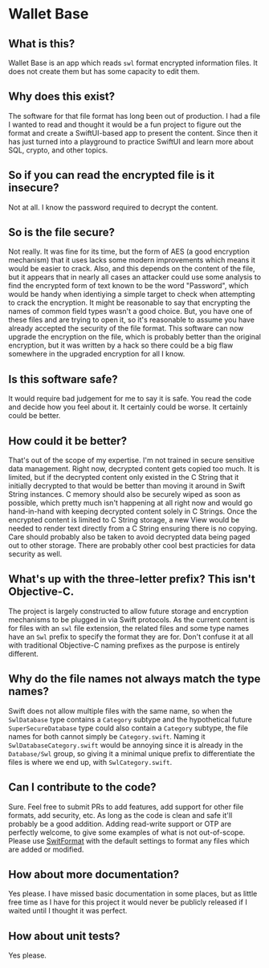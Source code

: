 # Wallet Base

## What is this?
Wallet Base is an app which reads `swl` format encrypted information files. It does not create them but has some capacity to edit them.

## Why does this exist?
The software for that file format has long been out of production. I had a file I wanted to read and thought it would be a fun project to figure out the format and create a SwiftUI-based app to present the content. Since then it has just turned into a playground to practice SwiftUI and learn more about SQL, crypto, and other topics.

## So if you can read the encrypted file is it insecure?
Not at all. I know the password required to decrypt the content.

## So is the file secure?
Not really. It was fine for its time, but the form of AES (a good encryption mechanism) that it uses lacks some modern improvements which means it would be easier to crack. Also, and this depends on the content of the file, but it appears that in nearly all cases an attacker could use some analysis to find the encrypted form of text known to be the word "Password", which would be handy when identiying a simple target to check when attempting to crack the encryption. It might be reasonable to say that encrypting the names of common field types wasn't a good choice. But, you have one of these files and are trying to open it, so it's reasonable to assume you have already accepted the security of the file format. This software can now upgrade the encryption on the file, which is probably better than the original encryption, but it was written by a hack so there could be a big flaw somewhere in the upgraded encryption for all I know.

## Is this software safe?
It would require bad judgement for me to say it is safe. You read the code and decide how you feel about it. It certainly could be worse. It certainly could be better.

## How could it be better?
That's out of the scope of my expertise. I'm not trained in secure sensitive data management. Right now, decrypted content gets copied too much. It is limited, but if the decrypted content only existed in the C String that it initially decrypted to that would be better than moving it around in Swift String instances. C memory should also be securely wiped as soon as possible, which pretty much isn't happening at all right now and would go hand-in-hand with keeping decrypted content solely in C Strings. Once the encrypted content is limited to C String storage, a new View would be needed to render text directly from a C String ensuring there is no copying. Care should probably also be taken to avoid decrypted data being paged out to other storage. There are probably other cool best practicies for data security as well.

## What's up with the three-letter prefix? This isn't Objective-C.
The project is largely constructed to allow future storage and encryption mechanisms to be plugged in via Swift protocols. As the current content is for files with an `swl` file extension, the related files and some type names have an `Swl` prefix to specify the format they are for. Don't confuse it at all with traditional Objective-C naming prefixes as the purpose is entirely different.

## Why do the file names not always match the type names?
Swift does not allow multiple files with the same name, so when the `SwlDatabase` type contains a `Category` subtype and the hypothetical future `SuperSecureDatabase` type could also contain a `Category` subtype, the file names for both cannot simply be `Category.swift`. Naming it `SwlDatabaseCategory.swift` would be annoying since it is already in the `Database/Swl` group, so giving it a minimal unique prefix to differentiate the files is where we end up, with `SwlCategory.swift`.

## Can I contribute to the code?
Sure. Feel free to submit PRs to add features, add support for other file formats, add security, etc. As long as the code is clean and safe it'll probably be a good addition. Adding read-write support or OTP are perfectly welcome, to give some examples of what is not out-of-scope. Please use [SwitFormat](https://github.com/nicklockwood/SwiftFormat) with the default settings to format any files which are added or modified.

## How about more documentation?
Yes please. I have missed basic documentation in some places, but as little free time as I have for this project it would never be publicly released if I waited until I thought it was perfect.

## How about unit tests?
Yes please.
